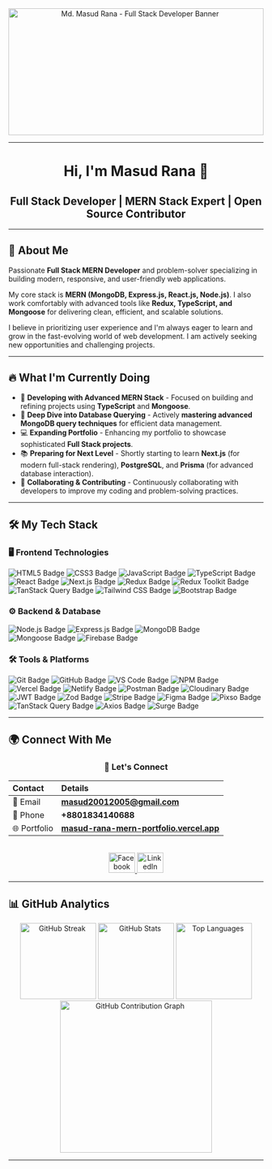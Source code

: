 <div align="center">
  <img height="250" width="100%" src="https://i.ibb.co.com/8n8hQMV4/Github-Banner.png" alt="Md. Masud Rana - Full Stack Developer Banner" />
</div>

---

<h1 align="center">Hi, I'm Masud Rana 👋</h1>
<h2 align="center">Full Stack Developer | MERN Stack Expert | Open Source Contributor</h2>

---

## 🚀 About Me

Passionate **Full Stack MERN Developer** and problem-solver specializing in building modern, responsive, and user-friendly web applications.

My core stack is **MERN (MongoDB, Express.js, React.js, Node.js)**. I also work comfortably with advanced tools like **Redux, TypeScript, and Mongoose** for delivering clean, efficient, and scalable solutions.

I believe in prioritizing user experience and I'm always eager to learn and grow in the fast-evolving world of web development. I am actively seeking new opportunities and challenging projects.

---

## 🔥 What I'm Currently Doing

* 🚀 **Developing with Advanced MERN Stack** - Focused on building and refining projects using **TypeScript** and **Mongoose**.
* 🎯 **Deep Dive into Database Querying** - Actively **mastering advanced MongoDB query techniques** for efficient data management.
* 💻 **Expanding Portfolio** - Enhancing my portfolio to showcase sophisticated **Full Stack projects**.
* 📚 **Preparing for Next Level** - Shortly starting to learn **Next.js** (for modern full-stack rendering), **PostgreSQL**, and **Prisma** (for advanced database interaction).
* 🤝 **Collaborating & Contributing** - Continuously collaborating with developers to improve my coding and problem-solving practices.

---

## 🛠️ My Tech Stack

### 🖥️ Frontend Technologies
<p align="left">
  <img src="https://img.shields.io/badge/HTML5-E34F26?style=for-the-badge&logo=html5&logoColor=white" alt="HTML5 Badge"/>
  <img src="https://img.shields.io/badge/CSS3-1572B6?style=for-the-badge&logo=css3&logoColor=white" alt="CSS3 Badge"/>
  <img src="https://img.shields.io/badge/JavaScript-F7DF1E?style=for-the-badge&logo=javascript&logoColor=black" alt="JavaScript Badge"/>
  <img src="https://img.shields.io/badge/TypeScript-3178C6?style=for-the-badge&logo=typescript&logoColor=white" alt="TypeScript Badge"/>
  <img src="https://img.shields.io/badge/React-61DAFB?style=for-the-badge&logo=react&logoColor=black" alt="React Badge"/>
  <img src="https://img.shields.io/badge/Next.js-000000?style=for-the-badge&logo=next.js&logoColor=white" alt="Next.js Badge"/>
  <img src="https://img.shields.io/badge/Redux-764ABC?style=for-the-badge&logo=redux&logoColor=white" alt="Redux Badge"/>
  <img src="https://img.shields.io/badge/Redux_Toolkit-764ABC?style=for-the-badge&logo=redux&logoColor=white" alt="Redux Toolkit Badge"/>
  <img src="https://img.shields.io/badge/TanStack_Query-FF4154?style=for-the-badge&logo=react-query&logoColor=white" alt="TanStack Query Badge"/>
  <img src="https://img.shields.io/badge/Tailwind_CSS-06B6D4?style=for-the-badge&logo=tailwind-css&logoColor=white" alt="Tailwind CSS Badge"/>
  <img src="https://img.shields.io/badge/Bootstrap-7952B3?style=for-the-badge&logo=bootstrap&logoColor=white" alt="Bootstrap Badge"/>
</p>

### ⚙️ Backend & Database
<p align="left">
  <img src="https://img.shields.io/badge/Node.js-43853D?style=for-the-badge&logo=node.js&logoColor=white" alt="Node.js Badge"/>
  <img src="https://img.shields.io/badge/Express.js-000000?style=for-the-badge&logo=express&logoColor=white" alt="Express.js Badge"/>
  <img src="https://img.shields.io/badge/MongoDB-47A248?style=for-the-badge&logo=mongodb&logoColor=white" alt="MongoDB Badge"/>
  <img src="https://img.shields.io/badge/Mongoose-800000?style=for-the-badge&logo=mongoose&logoColor=white" alt="Mongoose Badge"/>
  <img src="https://img.shields.io/badge/Firebase-FFCA28?style=for-the-badge&logo=firebase&logoColor=black" alt="Firebase Badge"/>
</p>

### 🛠️ Tools & Platforms
<p align="left">
  <img src="https://img.shields.io/badge/Git-F05032?style=for-the-badge&logo=git&logoColor=white" alt="Git Badge"/>
  <img src="https://img.shields.io/badge/GitHub-100000?style=for-the-badge&logo=github&logoColor=white" alt="GitHub Badge"/>
  <img src="https://img.shields.io/badge/VS_Code-007ACC?style=for-the-badge&logo=visual-studio-code&logoColor=white" alt="VS Code Badge"/>
  <img src="https://img.shields.io/badge/npm-CB3837?style=for-the-badge&logo=npm&logoColor=white" alt="NPM Badge"/>
  <img src="https://img.shields.io/badge/Vercel-000000?style=for-the-badge&logo=vercel&logoColor=white" alt="Vercel Badge"/>
  <img src="https://img.shields.io/badge/Netlify-00C7B7?style=for-the-badge&logo=netlify&logoColor=white" alt="Netlify Badge"/>
  <img src="https://img.shields.io/badge/Postman-FF6C37?style=for-the-badge&logo=postman&logoColor=white" alt="Postman Badge"/>
  <img src="https://img.shields.io/badge/Cloudinary-3448C3?style=for-the-badge&logo=cloudinary&logoColor=white" alt="Cloudinary Badge"/>
  <img src="https://img.shields.io/badge/JWT-000000?style=for-the-badge&logo=json-web-tokens&logoColor=white" alt="JWT Badge"/>
  <img src="https://img.shields.io/badge/Zod-3E67B1?style=for-the-badge&logo=zod&logoColor=white" alt="Zod Badge"/>
  <img src="https://img.shields.io/badge/Stripe-626CD9?style=for-the-badge&logo=stripe&logoColor=white" alt="Stripe Badge"/>
  <img src="https://img.shields.io/badge/Figma-F24E1E?style=for-the-badge&logo=figma&logoColor=white" alt="Figma Badge"/>
  <img src="https://img.shields.io/badge/Pixso-13936F?style=for-the-badge&logo=pixso&logoColor=white" alt="Pixso Badge"/>
  <img src="https://img.shields.io/badge/TanStack_Query-FF4154?style=for-the-badge&logo=react-query&logoColor=white" alt="TanStack Query Badge"/>
  <img src="https://img.shields.io/badge/Axios-5A29E4?style=for-the-badge&logo=axios&logoColor=white" alt="Axios Badge"/>
  <img src="https://img.shields.io/badge/Surge-00D1FF?style=for-the-badge&logo=surge&logoColor=white" alt="Surge Badge"/>
</p>

---

## 🌍 Connect With Me

<div align="center">
  <h3>🤝 Let's Connect</h3>
  
  | Contact | Details |
  | :--- | :--- |
  | 📧 Email | **masud20012005@gmail.com** |
  | 📱 Phone | **+8801834140688** |
  | 🌐 Portfolio | **[masud-rana-mern-portfolio.vercel.app](https://masud-rana-mern-portfolio.vercel.app)** |
  
  <br>
  <a href="https://www.facebook.com/MasudRana2005" target="_blank">
    <img src="https://raw.githubusercontent.com/maurodesouza/profile-readme-generator/master/src/assets/icons/social/facebook/default.svg" width="52" height="40" alt="Facebook" />
  </a>
  <a href="https://www.linkedin.com/in/masud-rana2005/" target="_blank">
    <img src="https://raw.githubusercontent.com/maurodesouza/profile-readme-generator/master/src/assets/icons/social/linkedin/default.svg" width="52" height="40" alt="LinkedIn" />
  </a>
</div>

---

## 📊 GitHub Analytics

<div align="center">
  <img src="https://nirzak-streak-stats.vercel.app/?user=masud2005&theme=dracula" height="150" alt="GitHub Streak" />
  
  <img src="https://github-readme-stats.vercel.app/api?username=masud2005&show_icons=true&count_private=true&theme=dracula&hide_border=false" height="150" alt="GitHub Stats" />
  
  <img src="https://github-readme-stats.vercel.app/api/top-langs?username=masud2005&layout=compact&theme=blueberry&hide_border=false" height="150" alt="Top Languages" />
  
  <img src="https://github-readme-activity-graph.vercel.app/graph?username=masud2005&theme=react-dark&hide_border=false" height="300" alt="GitHub Contribution Graph" />
</div>

---
